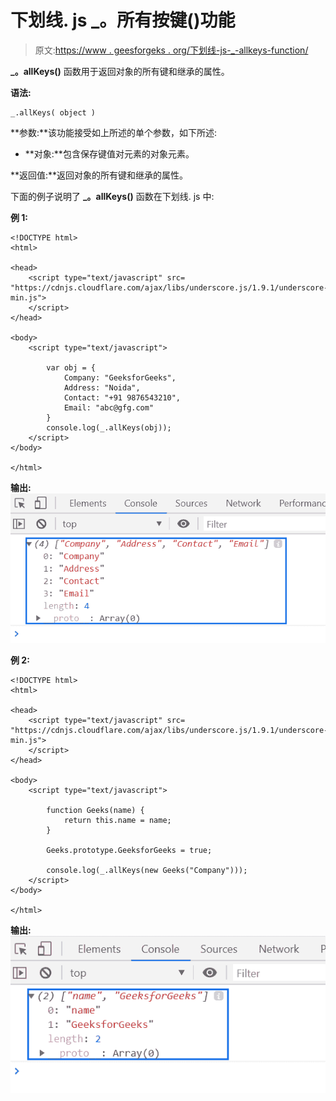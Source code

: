 # 下划线. js _。所有按键()功能

> 原文:[https://www . geesforgeks . org/下划线-js-_-allkeys-function/](https://www.geeksforgeeks.org/underscore-js-_-allkeys-function/)

**_。allKeys()** 函数用于返回对象的所有键和继承的属性。

**语法:**

```
_.allKeys( object )
```

**参数:**该功能接受如上所述的单个参数，如下所述:

*   **对象:**包含保存键值对元素的对象元素。

**返回值:**返回对象的所有键和继承的属性。

下面的例子说明了 **_。allKeys()** 函数在下划线. js 中:

**例 1:**

```
<!DOCTYPE html>
<html>

<head>
    <script type="text/javascript" src=
"https://cdnjs.cloudflare.com/ajax/libs/underscore.js/1.9.1/underscore-min.js">
    </script>
</head>

<body>
    <script type="text/javascript">

        var obj = {
            Company: "GeeksforGeeks",
            Address: "Noida",
            Contact: "+91 9876543210",
            Email: "abc@gfg.com"
        }
        console.log(_.allKeys(obj));
    </script>
</body>

</html>
```

**输出:**
![](img/456657bef126c7db34d9514a0b7d3338.png)

**例 2:**

```
<!DOCTYPE html>
<html>

<head>
    <script type="text/javascript" src=
"https://cdnjs.cloudflare.com/ajax/libs/underscore.js/1.9.1/underscore-min.js">
    </script>
</head>

<body>
    <script type="text/javascript">

        function Geeks(name) {
            return this.name = name;
        }

        Geeks.prototype.GeeksforGeeks = true;

        console.log(_.allKeys(new Geeks("Company")));
    </script>
</body>

</html>
```

**输出:**
![](img/c97f81b6000b81e1bf82c23b16a4e069.png)